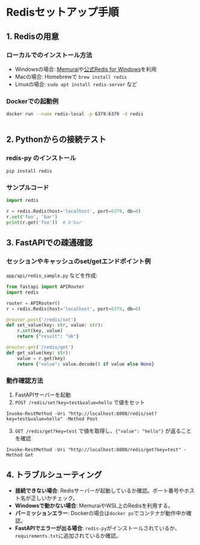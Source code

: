 # Redisセットアップ手順

## 1. Redisの用意
### ローカルでのインストール方法
- Windowsの場合: [Memurai](https://www.memurai.com/)や[公式Redis for Windows](https://github.com/microsoftarchive/redis/releases)を利用
- Macの場合: Homebrewで `brew install redis`
- Linuxの場合: `sudo apt install redis-server` など

### Dockerでの起動例
```sh
docker run --name redis-local -p 6379:6379 -d redis
```

```sh
```

## 2. Pythonからの接続テスト
### redis-py のインストール
```sh
pip install redis
```

### サンプルコード
```python
import redis

r = redis.Redis(host='localhost', port=6379, db=0)
r.set('foo', 'bar')
print(r.get('foo'))  # b'bar'
```

## 3. FastAPIでの疎通確認
### セッションやキャッシュのset/getエンドポイント例
`app/api/redis_sample.py` などを作成:
```python
from fastapi import APIRouter
import redis

router = APIRouter()
r = redis.Redis(host='localhost', port=6379, db=0)

@router.post('/redis/set')
def set_value(key: str, value: str):
    r.set(key, value)
    return {"result": "ok"}

@router.get('/redis/get')
def get_value(key: str):
    value = r.get(key)
    return {"value": value.decode() if value else None}
```

### 動作確認方法
1. FastAPIサーバーを起動
2. `POST /redis/set?key=test&value=hello` で値をセット
```
Invoke-RestMethod -Uri "http://localhost:8000/redis/set?key=test&value=hello" -Method Post
```
3. `GET /redis/get?key=test` で値を取得し、`{"value": "hello"}` が返ることを確認
```
Invoke-RestMethod -Uri "http://localhost:8000/redis/get?key=test" -Method Get
```

## 4. トラブルシューティング
- **接続できない場合**: Redisサーバーが起動しているか確認。ポート番号やホスト名が正しいかチェック。
- **Windowsで動かない場合**: MemuraiやWSL上のRedisを利用する。
- **パーミッションエラー**: Dockerの場合は`docker ps`でコンテナが動作中か確認。
- **FastAPIでエラーが出る場合**: `redis-py`がインストールされているか、`requirements.txt`に追加されているか確認。

